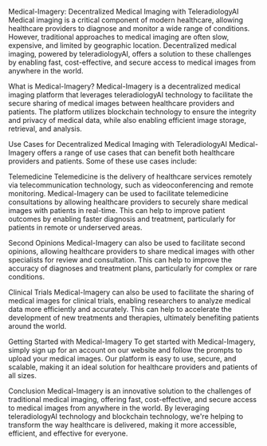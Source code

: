 Medical-Imagery: Decentralized Medical Imaging with TeleradiologyAI
Medical imaging is a critical component of modern healthcare, allowing healthcare providers to diagnose and monitor a wide range of conditions. However, traditional approaches to medical imaging are often slow, expensive, and limited by geographic location. Decentralized medical imaging, powered by teleradiologyAI, offers a solution to these challenges by enabling fast, cost-effective, and secure access to medical images from anywhere in the world.

What is Medical-Imagery?
Medical-Imagery is a decentralized medical imaging platform that leverages teleradiologyAI technology to facilitate the secure sharing of medical images between healthcare providers and patients. The platform utilizes blockchain technology to ensure the integrity and privacy of medical data, while also enabling efficient image storage, retrieval, and analysis.

Use Cases for Decentralized Medical Imaging with TeleradiologyAI
Medical-Imagery offers a range of use cases that can benefit both healthcare providers and patients. Some of these use cases include:

Telemedicine
Telemedicine is the delivery of healthcare services remotely via telecommunication technology, such as videoconferencing and remote monitoring. Medical-Imagery can be used to facilitate telemedicine consultations by allowing healthcare providers to securely share medical images with patients in real-time. This can help to improve patient outcomes by enabling faster diagnosis and treatment, particularly for patients in remote or underserved areas.

Second Opinions
Medical-Imagery can also be used to facilitate second opinions, allowing healthcare providers to share medical images with other specialists for review and consultation. This can help to improve the accuracy of diagnoses and treatment plans, particularly for complex or rare conditions.

Clinical Trials
Medical-Imagery can also be used to facilitate the sharing of medical images for clinical trials, enabling researchers to analyze medical data more efficiently and accurately. This can help to accelerate the development of new treatments and therapies, ultimately benefiting patients around the world.

Getting Started with Medical-Imagery
To get started with Medical-Imagery, simply sign up for an account on our website and follow the prompts to upload your medical images. Our platform is easy to use, secure, and scalable, making it an ideal solution for healthcare providers and patients of all sizes.

Conclusion
Medical-Imagery is an innovative solution to the challenges of traditional medical imaging, offering fast, cost-effective, and secure access to medical images from anywhere in the world. By leveraging teleradiologyAI technology and blockchain technology, we're helping to transform the way healthcare is delivered, making it more accessible, efficient, and effective for everyone.
